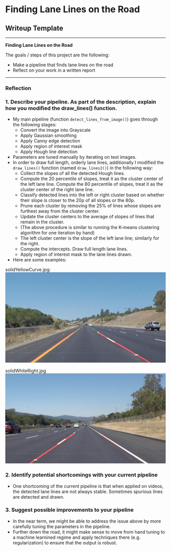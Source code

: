 # **Finding Lane Lines on the Road** 

## Writeup Template


---

**Finding Lane Lines on the Road**

The goals / steps of this project are the following:
* Make a pipeline that finds lane lines on the road
* Reflect on your work in a written report

---

### Reflection

### 1. Describe your pipeline. As part of the description, explain how you modified the draw_lines() function.

* My main pipeline (function `detect_lines_from_image()`) goes through the following stages:
    * Convert the image into Grayscale
    * Apply Gaussian smoothing
    * Apply Canny edge detection
    * Apply region of interest mask
    * Apply Hough line detection
* Parameters are tuned manually by iterating on test images.
* In order to draw full length, orderly lane lines, additionally I modified the `draw_lines()` function (named `draw_lines2()`) in the following way:
    * Collect the slopes of all the detected Hough lines.
    * Compute the 20 percentile of slopes, treat it as the cluster center of the left lane line. Compute the 80 percentile of slopes, treat it as the cluster center of the right lane line.
    * Classify detected lines into the left or right cluster based on whether their slope is closer to the 20p of all slopes or the 80p.
    * Prune each cluster by removing the 25% of lines whose slopes are furthest away from the cluster center.
    * Update the cluster centers to the average of slopes of lines that remain in the cluster. 
    * (The above procedure is similar to running the K-means clustering algorithm for one iteration by hand)
    * The left cluster center is the slope of the left lane line; similarly for the right.
    * Compute the intercepts. Draw full length lane lines.
    * Apply region of interest mask to the lane lines drawn.
* Here are some examples:

solidYellowCurve.jpg:
![alt text](./test_images_output/solidYellowCurve.jpg "")

solidWhiteRight.jpg
![alt text](./test_images_output/solidWhiteRight.jpg "")



### 2. Identify potential shortcomings with your current pipeline

* One shortcoming of the current pipeline is that when applied on videos, the detected lane lines are not always stable. Sometimes spurious lines are detected and drawn.



### 3. Suggest possible improvements to your pipeline

* In the near term, we might be able to address the issue above by more carefully tuning the parameters in the pipeline.
* Further down the road, it might make sense to move from hand tuning to a machine learnined regime and apply techniques there (e.g. regularization) to ensure that the output is robust.
